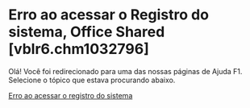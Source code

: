 
# Erro ao acessar o Registro do sistema, Office Shared [vblr6.chm1032796]

Olá! Você foi redirecionado para uma das nossas páginas de Ajuda F1. Selecione o tópico que estava procurando abaixo.

[Erro ao acessar o registro do sistema](http://msdn.microsoft.com/library/faaa5544-d39f-2b3e-bd9f-656cb4f2661e%28Office.15%29.aspx)
